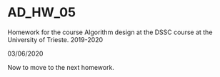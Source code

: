 # AD_HW_05
Homework for the course Algorithm design at the DSSC course at the University of Trieste. 2019-2020

03/06/2020

Now to move to the next homework.
